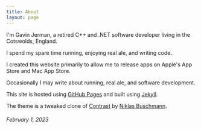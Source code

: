 ```yaml
---
title: About
layout: page
---
```


I'm Gavin Jerman, a retired C++ and .NET software developer living in the Cotswolds, England.

I spend my spare time running, enjoying real ale, and writing code.

I created this website primarily to allow me to release apps on Apple's App Store and Mac App Store.

Occasionally I may write about running, real ale, and software development.

This site is hosted using [GitHub Pages](https://pages.github.com) and built using [Jekyll](https://jekyllrb.com).

The theme is a tweaked clone of [Contrast](https://github.com/niklasbuschmann/contrast) by [Niklas Buschmann](https://github.com/niklasbuschmann/).

###### February 1, 2023